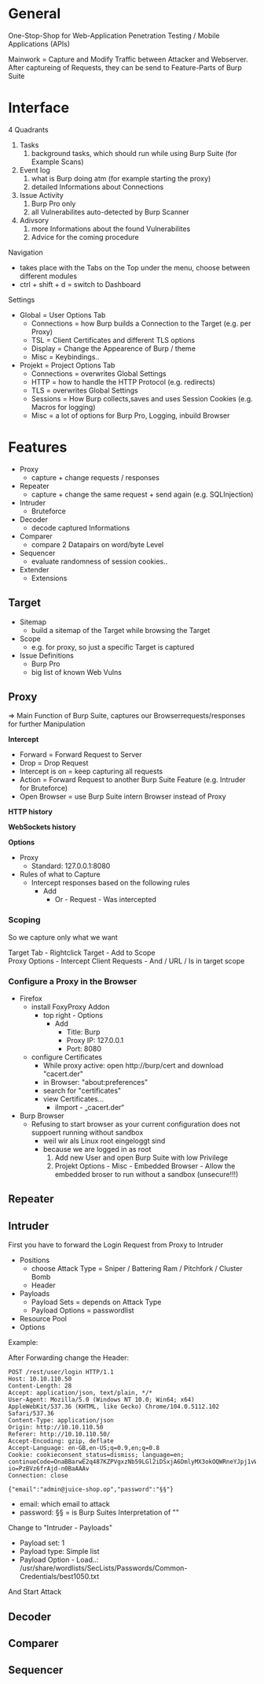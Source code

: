 # General

One-Stop-Shop for Web-Application Penetration Testing / Mobile Applications (APIs)

Mainwork = Capture and Modify Traffic between Attacker and Webserver. After captureing of Requests, they can be send to Feature-Parts of Burp Suite

# Interface

4 Quadrants

1.  Tasks
    1.  background tasks, which should run while using Burp Suite (for Example Scans)
2.  Event log
    1. what is Burp doing atm (for example starting the proxy)
    2. detailed Informations about Connections
3.  Issue Activity
    1.  Burp Pro only
    2. all Vulnerabilites auto-detected by Burp Scanner
4.  Adivsory
    1. more Informations about the found Vulnerabilites
    2. Advice for the coming procedure

Navigation

- takes place with the Tabs on the Top under the menu, choose between different modules
- ctrl + shift + d = switch to Dashboard

Settings

-   Global = User Options Tab
    -   Connections = how Burp builds a Connection to the Target (e.g. per Proxy)
    -   TSL = Client Certificates and different TLS options
    -   Display = Change the Appearence of Burp / theme
    -   Misc = Keybindings..
-   Projekt = Project Options Tab
    -   Connections = overwrites Global Settings
    -   HTTP = how to handle the HTTP Protocol (e.g. redirects)
    -   TLS = overwrites Global Settings
    -   Sessions = How Burp collects,saves and uses Session Cookies  (e.g. Macros for logging)
    -   Misc = a lot of options for Burp Pro, Logging, inbuild Browser

# Features

-   Proxy
    - capture + change requests / responses  
-   Repeater
    -  capture + change the same request + send again (e.g. SQLInjection)
-   Intruder
    -   Bruteforce
-   Decoder
    - decode captured Informations
-   Comparer
    - compare 2 Datapairs on word/byte Level
-   Sequencer
    - evaluate randomness of session cookies..
-   Extender
    -   Extensions

## Target

-   Sitemap
    - build a sitemap of the Target while browsing the Target
-   Scope
    - e.g. for proxy, so just a specific Target is captured
-   Issue Definitions
    - Burp Pro
    - big list of known Web Vulns

## Proxy

=> Main Function of Burp Suite, captures our Browserrequests/responses for further Manipulation

**Intercept**
-   Forward = Forward Request to Server
-   Drop = Drop Request
-   Intercept is on = keep capturing all requests
-   Action = Forward Request to another Burp Suite Feature (e.g. Intruder for Bruteforce)
-   Open Browser = use Burp Suite intern Browser instead of Proxy

**HTTP history**

**WebSockets history**

**Options**

-   Proxy
    -   Standard: 127.0.0.1:8080
-  Rules of what to Capture
    -  Intercept responses based on the following rules
        -  Add
            -  Or - Request - Was intercepted

### Scoping

So we capture only what we want

Target Tab - Rightclick Target - Add to Scope  
Proxy Options - Intercept Client Requests - And / URL / Is in target scope

### Configure a Proxy in the Browser

-  Firefox
    -  install FoxyProxy Addon
        -  top right - Options
            -  Add
                -  Title: Burp
                -  Proxy IP: 127.0.0.1
                -  Port: 8080
    - configure Certificates
        - While proxy active: open http://burp/cert and download "cacert.der"
        - in Browser: "about\:preferences"
        - search for "certificates"
        -  view Certificates…
            - iImport - „cacert.der“
-   Burp Browser
    -   Refusing to start browser as your current configuration does not suppoert running without sandbox
        -   weil wir als Linux root eingeloggt sind
        - because we are logged in as root
          1. Add new User and open Burp Suite with low Privilege
          2.  Projekt Options - Misc - Embedded Browser - Allow the embedded broser to run without a sandbox (unsecure!!!)


## Repeater

## Intruder

First you have to forward the Login Request from Proxy to Intruder

-  Positions
    -  choose Attack Type = Sniper / Battering Ram / Pitchfork / Cluster Bomb
    -  Header
-  Payloads
    -  Payload Sets = depends on Attack Type
    -  Payload Options = passwordlist
-  Resource Pool
-  Options

Example:

After Forwarding change the Header:

```
POST /rest/user/login HTTP/1.1
Host: 10.10.110.50
Content-Length: 28
Accept: application/json, text/plain, */*
User-Agent: Mozilla/5.0 (Windows NT 10.0; Win64; x64) AppleWebKit/537.36 (KHTML, like Gecko) Chrome/104.0.5112.102 Safari/537.36
Content-Type: application/json
Origin: http://10.10.110.50
Referer: http://10.10.110.50/
Accept-Encoding: gzip, deflate
Accept-Language: en-GB,en-US;q=0.9,en;q=0.8
Cookie: cookieconsent_status=dismiss; language=en; continueCode=OnaBBarwE2q487KZPVgxzNb59LGl2iDSxjA6DmlyMX3okOQWRneYJpj1vWpK; io=PzBVz6frAjd-n0BaAAAv
Connection: close

{"email":"admin@juice-shop.op","password":"§§"}
```

-   email: which email to attack
-   password: §§ = is Burp Suites Interpretation of ""


Change to "Intruder - Payloads"

-   Payload set: 1
-   Payload type: Simple list
-   Payload Option - Load..: /usr/share/wordlists/SecLists/Passwords/Common-Credentials/best1050.txt

 And Start Attack

## Decoder

## Comparer

## Sequencer